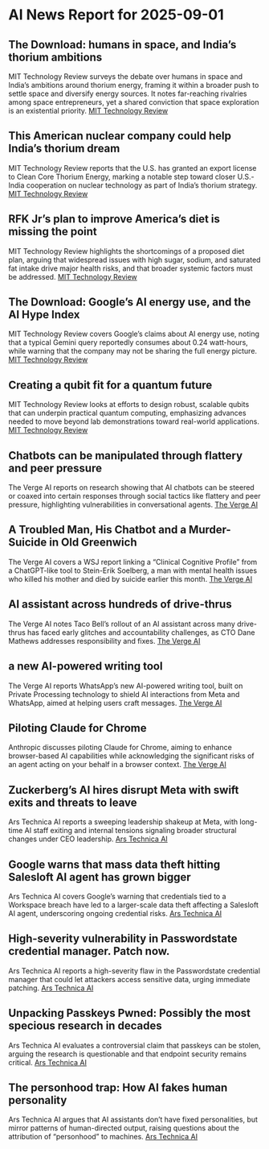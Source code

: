 # AI News Report for 2025-09-01

## The Download: humans in space, and India’s thorium ambitions
MIT Technology Review surveys the debate over humans in space and India’s ambitions around thorium energy, framing it within a broader push to settle space and diversify energy sources. It notes far-reaching rivalries among space entrepreneurs, yet a shared conviction that space exploration is an existential priority. [MIT Technology Review](https://www.technologyreview.com/2025/08/29/1122843/the-download-humans-in-space-and-indias-thorium-ambitions/)

## This American nuclear company could help India’s thorium dream
MIT Technology Review reports that the U.S. has granted an export license to Clean Core Thorium Energy, marking a notable step toward closer U.S.-India cooperation on nuclear technology as part of India’s thorium strategy. [MIT Technology Review](https://www.technologyreview.com/2025/08/29/1122839/this-american-nuclear-company-could-help-indias-thorium-dream/)

## RFK Jr’s plan to improve America’s diet is missing the point
MIT Technology Review highlights the shortcomings of a proposed diet plan, arguing that widespread issues with high sugar, sodium, and saturated fat intake drive major health risks, and that broader systemic factors must be addressed. [MIT Technology Review](https://www.technologyreview.com/2025/08/29/1122733/rfk-jrs-plan-to-improve-americas-diet-is-missing-the-point/)

## The Download: Google’s AI energy use, and the AI Hype Index
MIT Technology Review covers Google’s claims about AI energy use, noting that a typical Gemini query reportedly consumes about 0.24 watt-hours, while warning that the company may not be sharing the full energy picture. [MIT Technology Review](https://www.technologyreview.com/2025/08/28/1122723/the-download-googles-ai-energy-use-and-the-ai-hype-index/)

## Creating a qubit fit for a quantum future
MIT Technology Review looks at efforts to design robust, scalable qubits that can underpin practical quantum computing, emphasizing advances needed to move beyond lab demonstrations toward real-world applications. [MIT Technology Review](https://www.technologyreview.com/2025/08/28/1121890/creating-a-qubit-fit-for-a-quantum-future/)

## Chatbots can be manipulated through flattery and peer pressure
The Verge AI reports on research showing that AI chatbots can be steered or coaxed into certain responses through social tactics like flattery and peer pressure, highlighting vulnerabilities in conversational agents. [The Verge AI](https://www.theverge.com/news/768508/chatbots-are-susceptible-to-flattery-and-peer-pressure)

## A Troubled Man, His Chatbot and a Murder-Suicide in Old Greenwich
The Verge AI covers a WSJ report linking a “Clinical Cognitive Profile” from a ChatGPT-like tool to Stein-Erik Soelberg, a man with mental health issues who killed his mother and died by suicide earlier this month. [The Verge AI](https://www.wsj.com/tech/ai/chatgpt-ai-stein-erik-soelberg-murder-suicide-6b67dbfb)

## AI assistant across hundreds of drive-thrus
The Verge AI notes Taco Bell’s rollout of an AI assistant across many drive-thrus has faced early glitches and accountability challenges, as CTO Dane Mathews addresses responsibility and fixes. [The Verge AI](https://www.theverge.com/news/767421/taco-bell-ai-drive-thru-trolls-glitches#comments)

## a new AI-powered writing tool
The Verge AI reports WhatsApp’s new AI-powered writing tool, built on Private Processing technology to shield AI interactions from Meta and WhatsApp, aimed at helping users craft messages. [The Verge AI](https://blog.whatsapp.com/get-the-tone-of-your-message-right-with-private-writing-help)

## Piloting Claude for Chrome
Anthropic discusses piloting Claude for Chrome, aiming to enhance browser-based AI capabilities while acknowledging the significant risks of an agent acting on your behalf in a browser context. [The Verge AI](https://www.anthropic.com/news/claude-for-chrome)

## Zuckerberg’s AI hires disrupt Meta with swift exits and threats to leave
Ars Technica AI reports a sweeping leadership shakeup at Meta, with long-time AI staff exiting and internal tensions signaling broader structural changes under CEO leadership. [Ars Technica AI](https://arstechnica.com/ai/2025/08/zuckerbergs-ai-hires-disrupt-meta-with-swift-exits-and-threats-to-leave/)

## Google warns that mass data theft hitting Salesloft AI agent has grown bigger
Ars Technica AI covers Google’s warning that credentials tied to a Workspace breach have led to a larger-scale data theft affecting a Salesloft AI agent, underscoring ongoing credential risks. [Ars Technica AI](https://arstechnica.com/security/2025/08/google-warns-that-mass-data-theft-hitting-salesloft-ai-agent-has-grown-bigger/)

## High-severity vulnerability in Passwordstate credential manager. Patch now.
Ars Technica AI reports a high-severity flaw in the Passwordstate credential manager that could let attackers access sensitive data, urging immediate patching. [Ars Technica AI](https://arstechnica.com/security/2025/08/high-severity-vulnerability-in-passwordstate-credential-manager-patch-now/)

## Unpacking Passkeys Pwned: Possibly the most specious research in decades
Ars Technica AI evaluates a controversial claim that passkeys can be stolen, arguing the research is questionable and that endpoint security remains critical. [Ars Technica AI](https://arstechnica.com/security/2025/08/new-research-claiming-passkeys-can-be-stolen-is-pure-nonsense/)

## The personhood trap: How AI fakes human personality
Ars Technica AI argues that AI assistants don’t have fixed personalities, but mirror patterns of human-directed output, raising questions about the attribution of “personhood” to machines. [Ars Technica AI](https://arstechnica.com/information-technology/2025/08/the-personhood-trap-how-ai-fakes-human-personality/)